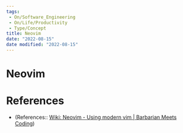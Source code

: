 ```yaml
---
tags:
 - On/Software_Engineering
 - On/Life/Productivity
 - Type/Concept
title: Neovim
date: "2022-08-15"
date modified: "2022-08-15"
---
```


# Neovim

# References
- (References:: [Wiki: Neovim - Using modern vim | Barbarian Meets Coding](https://www.barbarianmeetscoding.com/notes/neovim/))

